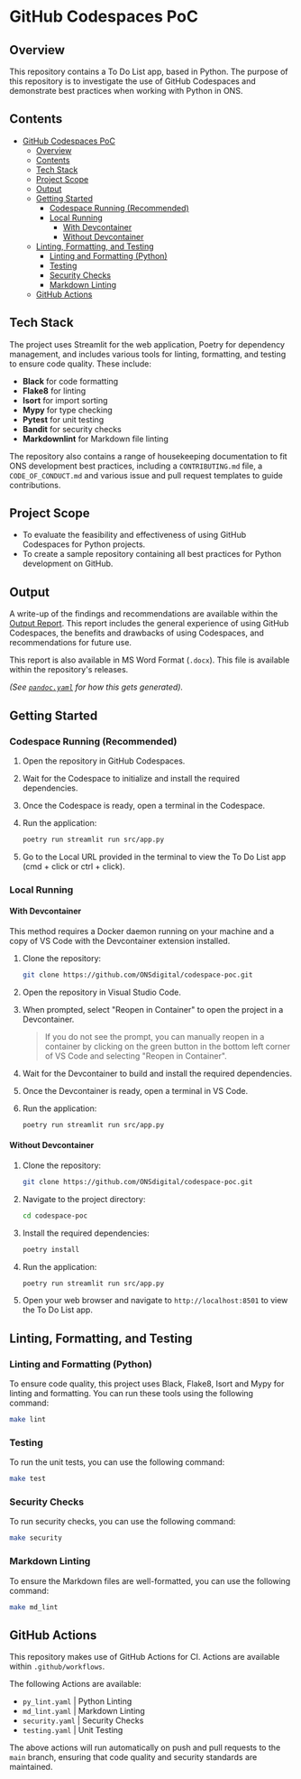 # GitHub Codespaces PoC

## Overview

This repository contains a To Do List app, based in Python. The purpose of this repository is to investigate the use of GitHub Codespaces and demonstrate best practices when working with Python in ONS.

## Contents

- [GitHub Codespaces PoC](#github-codespaces-poc)
  - [Overview](#overview)
  - [Contents](#contents)
  - [Tech Stack](#tech-stack)
  - [Project Scope](#project-scope)
  - [Output](#output)
  - [Getting Started](#getting-started)
    - [Codespace Running (Recommended)](#codespace-running-recommended)
    - [Local Running](#local-running)
      - [With Devcontainer](#with-devcontainer)
      - [Without Devcontainer](#without-devcontainer)
  - [Linting, Formatting, and Testing](#linting-formatting-and-testing)
    - [Linting and Formatting (Python)](#linting-and-formatting-python)
    - [Testing](#testing)
    - [Security Checks](#security-checks)
    - [Markdown Linting](#markdown-linting)
  - [GitHub Actions](#github-actions)

## Tech Stack

The project uses Streamlit for the web application, Poetry for dependency management, and includes various tools for linting, formatting, and testing to ensure code quality. These include:

- **Black** for code formatting
- **Flake8** for linting
- **Isort** for import sorting
- **Mypy** for type checking
- **Pytest** for unit testing
- **Bandit** for security checks
- **Markdownlint** for Markdown file linting

The repository also contains a range of housekeeping documentation to fit ONS development best practices, including a `CONTRIBUTING.md` file, a `CODE_OF_CONDUCT.md` and various issue and pull request templates to guide contributions.

## Project Scope

- To evaluate the feasibility and effectiveness of using GitHub Codespaces for Python projects.
- To create a sample repository containing all best practices for Python development on GitHub.

## Output

A write-up of the findings and recommendations are available within the [Output Report](./output_report.md). This report includes the general experience of using GitHub Codespaces, the benefits and drawbacks of using Codespaces, and recommendations for future use.

This report is also available in MS Word Format (`.docx`). This file is available within the repository's releases.

*(See [`pandoc.yaml`](./.github/workflows/pandoc.yaml) for how this gets generated).*

## Getting Started

### Codespace Running (Recommended)

1. Open the repository in GitHub Codespaces.
2. Wait for the Codespace to initialize and install the required dependencies.
3. Once the Codespace is ready, open a terminal in the Codespace.
4. Run the application:

    ```bash
    poetry run streamlit run src/app.py
    ```

5. Go to the Local URL provided in the terminal to view the To Do List app (cmd + click or ctrl + click).

### Local Running

#### With Devcontainer

This method requires a Docker daemon running on your machine and a copy of VS Code with the Devcontainer extension installed.

1. Clone the repository:

    ```bash
    git clone https://github.com/ONSdigital/codespace-poc.git
    ```

2. Open the repository in Visual Studio Code.

3. When prompted, select "Reopen in Container" to open the project in a Devcontainer.

    > If you do not see the prompt, you can manually reopen in a container by clicking on the green button in the bottom left corner of VS Code and selecting "Reopen in Container".

4. Wait for the Devcontainer to build and install the required dependencies.

5. Once the Devcontainer is ready, open a terminal in VS Code.

6. Run the application:

    ```bash
    poetry run streamlit run src/app.py
    ```

#### Without Devcontainer

1. Clone the repository:

    ```bash
    git clone https://github.com/ONSdigital/codespace-poc.git
    ```

2. Navigate to the project directory:

    ```bash
    cd codespace-poc
    ```

3. Install the required dependencies:

    ```bash
    poetry install
    ```

4. Run the application:

    ```bash
    poetry run streamlit run src/app.py
    ```

5. Open your web browser and navigate to `http://localhost:8501` to view the To Do List app.

## Linting, Formatting, and Testing

### Linting and Formatting (Python)

To ensure code quality, this project uses Black, Flake8, Isort and Mypy for linting and formatting. You can run these tools using the following command:

```bash
make lint
```

### Testing

To run the unit tests, you can use the following command:

```bash
make test
```

### Security Checks

To run security checks, you can use the following command:

```bash
make security
```

### Markdown Linting

To ensure the Markdown files are well-formatted, you can use the following command:

```bash
make md_lint
```

## GitHub Actions

This repository makes use of GitHub Actions for CI. Actions are available within `.github/workflows`.

The following Actions are available:

- `py_lint.yaml` | Python Linting
- `md_lint.yaml` | Markdown Linting
- `security.yaml` | Security Checks
- `testing.yaml` | Unit Testing

The above actions will run automatically on push and pull requests to the `main` branch, ensuring that code quality and security standards are maintained.
